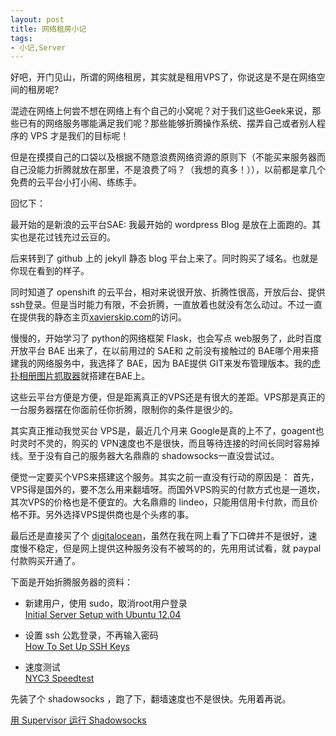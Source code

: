 ```yaml
---
layout: post
title: 网络租房小记
tags:
- 小记,Server
---
```



好吧，开门见山，所谓的网络租房，其实就是租用VPS了，你说这是不是在网络空间的租房呢?

混迹在网络上何尝不想在网络上有个自己的小窝呢？对于我们这些Geek来说，那些已有的网络服务哪能满足我们呢？那些能够折腾操作系统、摆弄自己或者别人程序的 VPS 才是我们的目标呢！

但是在摸摸自己的口袋以及根据不随意浪费网络资源的原则下（不能买来服务器而自己没能力折腾就放在那里，不是浪费了吗？（我想的真多！）），以前都是拿几个免费的云平台小打小闹、练练手。

回忆下：

最开始的是新浪的云平台SAE: 我最开始的 wordpress Blog 是放在上面跑的。其实也是花过钱充过云豆的。

后来转到了 github 上的 jekyll 静态 blog 平台上来了。同时购买了域名。也就是你现在看到的样子。

同时知道了 openshift 的云平台，相对来说很开放、折腾性很高，开放后台、提供ssh登录。但是当时能力有限，不会折腾，一直放着也就没有怎么动过。不过一直在提供我的静态主页[xavierskip.com](http://xavierskip.com)的访问。

慢慢的，开始学习了 python的网络框架 Flask，也会写点 web服务了，此时百度开放平台 BAE 出来了，在以前用过的 SAE和 之前没有接触过的 BAE哪个用来搭建我的网络服务中，我选择了 BAE，因为 BAE提供 GIT来发布管理版本。我的[虎扑相册图片抓取器](http://hualbum.duapp.com/)就搭建在BAE上。

这些云平台方便是方便，但是距离真正的VPS还是有很大的差距。VPS那是真正的一台服务器摆在你面前任你折腾，限制你的条件是很少的。

其实真正推动我觉买台 VPS是，最近几个月来 Google是真的上不了，goagent也时灵时不灵的，购买的 VPN速度也不是很快，而且等待连接的时间长同时容易掉线。至于没有自己的服务器大名鼎鼎的 shadowsocks一直没尝试过。

便觉一定要买个VPS来搭建这个服务。其实之前一直没有行动的原因是：
首先，VPS得是国外的，要不怎么用来翻墙呀。而国外VPS购买的付款方式也是一道坎，其次VPS的价格也是不便宜的。大名鼎鼎的 lindeo，只能用信用卡付款，而且价格不菲。另外选择VPS提供商也是个头疼的事。

最后还是直接买了个 [digitalocean](https://www.digitalocean.com/?refcode=038b34398d87)，虽然在我在网上看了下口碑并不是很好，速度慢不稳定，但是网上提供这种服务没有不被骂的的，先用用试试看，就 paypal付款购买开通了。

下面是开始折腾服务器的资料：


* 新建用户，使用 sudo，取消root用户登录  
[Initial Server Setup with Ubuntu 12.04](https://www.digitalocean.com/community/tutorials/initial-server-setup-with-ubuntu-12-04)

* 设置 ssh 公匙登录，不再输入密码  
[How To Set Up SSH Keys](https://www.digitalocean.com/community/tutorials/how-to-set-up-ssh-keys--2)

* 速度测试  
[NYC3 Speedtest](http://speedtest-nyc3.digitalocean.com/)

先装了个 shadowsocks ，跑了下，翻墙速度也不是很快。先用着再说。

[用 Supervisor 运行 Shadowsocks](https://github.com/clowwindy/shadowsocks/wiki/%E7%94%A8-Supervisor-%E8%BF%90%E8%A1%8C-Shadowsocks)





